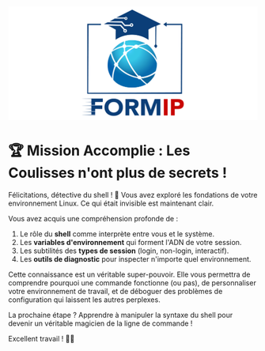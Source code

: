 ![Formip](../assets/formip_logo_padded.png)

# 🏆 Mission Accomplie : Les Coulisses n'ont plus de secrets !

Félicitations, détective du shell ! 🎉 Vous avez exploré les fondations de votre environnement Linux. Ce qui était invisible est maintenant clair.

Vous avez acquis une compréhension profonde de :
1. Le rôle du **shell** comme interprète entre vous et le système.
2. Les **variables d'environnement** qui forment l'ADN de votre session.
3. Les subtilités des **types de session** (login, non-login, interactif).
4. Les **outils de diagnostic** pour inspecter n'importe quel environnement.

Cette connaissance est un véritable super-pouvoir. Elle vous permettra de comprendre pourquoi une commande fonctionne (ou pas), de personnaliser votre environnement de travail, et de déboguer des problèmes de configuration qui laissent les autres perplexes.

La prochaine étape ? Apprendre à manipuler la syntaxe du shell pour devenir un véritable magicien de la ligne de commande !

Excellent travail ! 🐧✨
